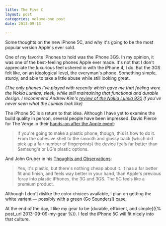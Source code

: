 ```yaml
---
title: The Five C
layout: post
categories: volume-one post
date: 2013-09-13
  
---
```



Some thoughts on the new iPhone 5C, and why it's going to be the most popular version Apple's ever sold.

One of my favorite iPhones to hold was the iPhone 3GS. In my opinion, it was one of the best-feeling phones Apple ever made. It's not that I don't appreciate the luxurious feel ushered in with the iPhone 4, I do. But the 3GS felt like, on an ideological level, the everyman's phone. Something simple, sturdy, and able to take a little abuse while still looking great.

_(The only phones I've played with recently which gave me that feeling were the Nokia Lumias; sleek, while still maintaining that functional and durable design. I recommend Andrew Kim's [review of the Nokia Lumia 920](http://www.minimallyminimal.com/blog/nokia-lumia-920) if you've never seen what the Lumias look like)_

The iPhone 5C is a return to that idea. Although I have yet to examine the build quality in person, several people have been impressed. David Pierce for The Verge in their [hands-on after the Apple event](http://www.theverge.com/2013/9/10/4714074/apple-iphone-5c-hands-on-pictures-video):

> If you're going to make a plastic phone, though, this is how to do it. From the cohesive shell to the smooth and glossy back (which did pick up a fair number of fingerprints) the device feels far better than Samsung's or LG's plastic options.

And John Gruber in his [Thoughts and Observations](http://daringfireball.net/2013/09/iphone_5c_5c_event):

> Yes, it's plastic, but there's nothing cheap about it. It has a far better fit and finish, and feels way better in your hand, than Apple's previous foray into plastic iPhones, the 3G and 3GS. The 5C feels like a premium product.

Although I don't dislike the color choices available, I plan on getting the white variant &mdash; possibly with a green (Go Sounders!) case.

At the end of the day, I like my gear to be [durable, efficient, and simple]({% post_url 2013-09-09-my-gear %}). I feel the iPhone 5C will fit nicely into that culture.
